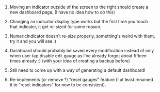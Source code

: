 1. Moving an indicator outside of the screen to the right should create a new dashboard page. (I have no idea how to do this)

2. Changing an indicator display type works but the first time you touch that indicator, it get re-sized for some reason.

4. NumericIndicator doesn't re-size properly, something's weird with them, try it and you will see :)

5. Dashboard should probably be saved every modification instead of only when user tap disable edit gauge as I've already forgot about fifteen times already :) (with your idea of creating a backup before)

6. Still need to come up with a way of generating a default dashboard!

7. Re-implements (or remove ?) "reset gauges" feature (I at least renamed it to "reset indicators" for now to be consistent).
